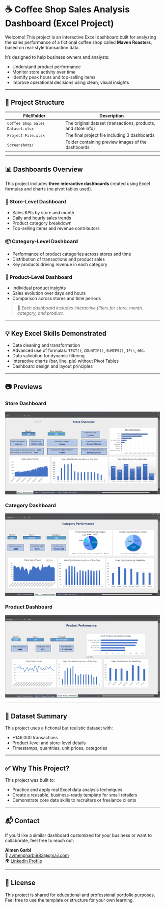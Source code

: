 # ☕ Coffee Shop Sales Analysis Dashboard (Excel Project)

Welcome! This project is an interactive Excel dashboard built for analyzing the sales performance of a fictional coffee shop called **Maven Roasters**, based on real-style transaction data.

It’s designed to help business owners and analysts:
- Understand product performance
- Monitor store activity over time
- Identify peak hours and top-selling items
- Improve operational decisions using clean, visual insights

---

## 📂 Project Structure

| File/Folder | Description |
|-------------|-------------|
| `Coffee Shop Sales Dataset.xlsx` | The original dataset (transactions, products, and store info) |
| `Project File.xlsx` | The final project file including 3 dashboards |
| `Screenshots/` | Folder containing preview images of the dashboards |

---

## 📊 Dashboards Overview

This project includes **three interactive dashboards** created using Excel formulas and charts (no pivot tables used).

### 🏪 Store-Level Dashboard
- Sales KPIs by store and month
- Daily and hourly sales trends
- Product category breakdown
- Top-selling items and revenue contributors

### 📦 Category-Level Dashboard
- Performance of product categories across stores and time
- Distribution of transactions and product sales
- Key products driving revenue in each category

### 🧃 Product-Level Dashboard
- Individual product insights
- Sales evolution over days and hours
- Comparison across stores and time periods

> 🧠 *Each dashboard includes interactive filters for store, month, category, and product.*

---

## 💡 Key Excel Skills Demonstrated

- Data cleaning and transformation
- Advanced use of formulas: `TEXT()`, `COUNTIF()`, `SUMIFS()`, `IF()`, etc.
- Data validation for dynamic filtering
- Interactive charts (bar, line, pie) without Pivot Tables
- Dashboard design and layout principles

---

## 📷 Previews

### Store Dashboard
![Store Dashboard](Screenshots/Dashboard_1.png)

### Category Dashboard
![Category Dashboard](Screenshots/Dashboard_2.png)

### Product Dashboard
![Product Dashboard](Screenshots/Dashboard_3.png)

---

## 📁 Dataset Summary

This project uses a fictional but realistic dataset with:
- +149,000 transactions
- Product-level and store-level details
- Timestamps, quantities, unit prices, categories

---

## ✅ Why This Project?

This project was built to:
- Practice and apply real Excel data analysis techniques
- Create a reusable, business-ready template for small retailers
- Demonstrate core data skills to recruiters or freelance clients

---

## 📬 Contact

If you’d like a similar dashboard customized for your business or want to collaborate, feel free to reach out:

**Aimen Garbi**  
📧 aymengharbi983@gmail.com  
🌍 [LinkedIn Profile](https://www.linkedin.com/in/aimen-garbi-2485b8248/) 

---

## 📝 License

This project is shared for educational and professional portfolio purposes. Feel free to use the template or structure for your own learning.

